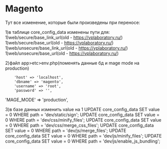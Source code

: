 # Magento

Тут  все изменение, которые были произведены при переносе:

1)в таблице core_config_data изменены пути для:
    1)web/secure/base_link_url(old - https://vplaboratory.ru/)
    1)web/secure/base_url(old - https://vplaboratory.ru/)
    1)web/unsecure/base_link_url(old - https://vplaboratory.ru/)
    1)web/unsecure/base_url(old - https://vplaboratory.ru/)


2)файл app>etc>env.php(поменять данные бд и mage mode на production)

        'host' => 'localhost',
        'dbname' => 'magento',
        'username' => 'root',
        'password' => '',


  'MAGE_MODE' => 'production',


3)в базе данных изменить value на 1
UPDATE core_config_data SET value = 0 WHERE path = 'dev/static/sign';
UPDATE core_config_data SET value = 0 WHERE path = 'dev/css/minify_files';
UPDATE core_config_data SET value = 0 WHERE path = 'dev/css/merge_css_files';
UPDATE core_config_data SET value = 0 WHERE path = 'dev/js/merge_files';
UPDATE core_config_data SET value = 0 WHERE path = 'dev/js/minify_files';
UPDATE core_config_data SET value = 0 WHERE path = 'dev/js/enable_js_bundling';


